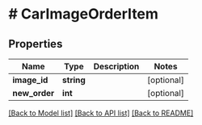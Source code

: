 # # CarImageOrderItem

## Properties

Name | Type | Description | Notes
------------ | ------------- | ------------- | -------------
**image_id** | **string** |  | [optional]
**new_order** | **int** |  | [optional]

[[Back to Model list]](../../README.md#models) [[Back to API list]](../../README.md#endpoints) [[Back to README]](../../README.md)
